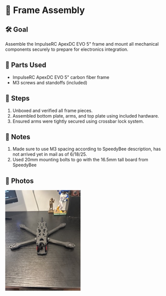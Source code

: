 # 🧱 Frame Assembly

## 🛠️ Goal
Assemble the ImpulseRC ApexDC EVO 5" frame and mount all mechanical components securely to prepare for electronics integration.

## 🧩 Parts Used
- ImpulseRC ApexDC EVO 5" carbon fiber frame
- M3 screws and standoffs (included)

## 🔧 Steps

1. Unboxed and verified all frame pieces.
2. Assembled bottom plate, arms, and top plate using included hardware.
3. Ensured arms were tightly secured using crossbar lock system.

## 📝 Notes

1. Made sure to use M3 spacing according to SpeedyBee description, has not arrived yet in mail as of 6/18/25.
2. Used 20mm mounting bolts to go with the 16.5mm tall board from SpeedyBee

## 📸 Photos

![Top view of assembled frame](../images/frame/FrontFrame.jpeg)


